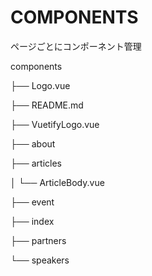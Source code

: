 # COMPONENTS

ページごとにコンポーネント管理

components

├── Logo.vue

├── README.md

├── VuetifyLogo.vue

├── about

├── articles

│   └── ArticleBody.vue

├── event

├── index

├── partners

└── speakers
